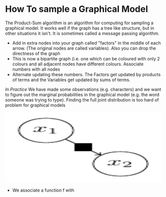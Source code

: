 How To sample a Graphical Model
==========

The Product-Sum algorithm is an algorithm for computing for sampling a graphical model. It works well if the graph has a tree like structure, but in other situations it isn't. It is sometimes called a message passing algorithm. 

* Add in extra nodes into your graph called "factors" in the middle of each arrow. (The original nodes are called variables). Also you can drop the directness of the graph
* This is now a bipartite graph (i.e. one which can be coloured with only 2 colours and all adjacent nodes have different colours. Associate numbers with all nodes
* Alternate updating these numbers. The Factors get updated by products of terms and the Variables get updated by  sums of terms.

*In Practice* We have made some observations (e.g. characters) and we want to figure out the marginal probabilities in the graphical model  (e.g. the word someone was trying to type). Finding the full joint distribution is too hard of problem for graphical models 

<a href="url"><img src="images/lecture-17/graph_snippet.pdf" height = "227" width = "607"></a>
* We associate a function f with  
